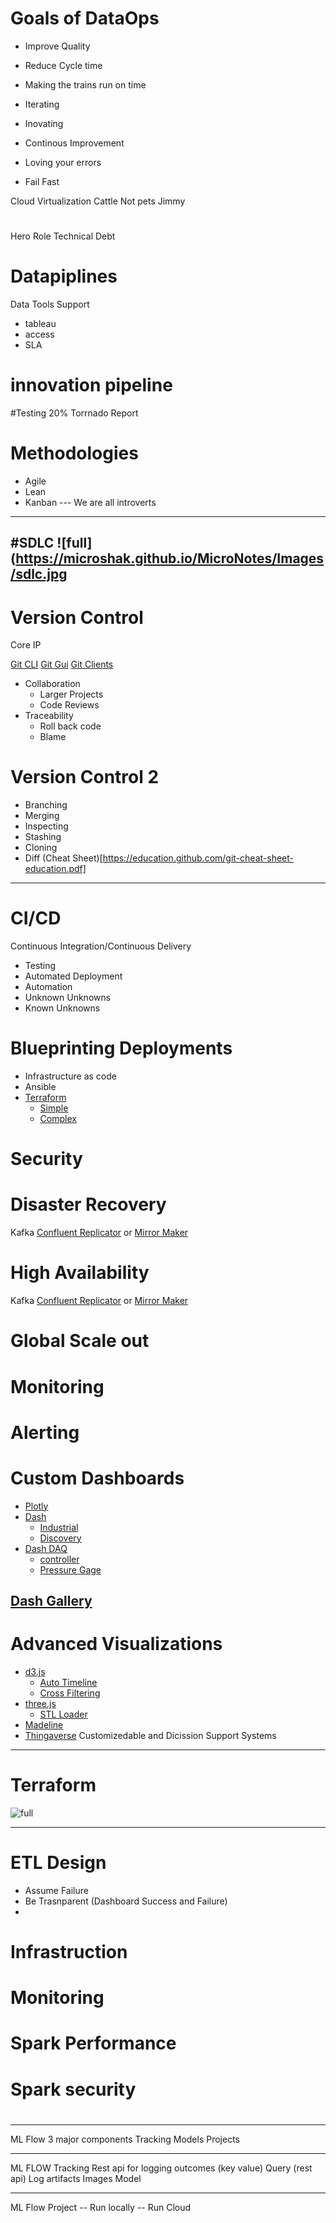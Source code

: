 
# Goals of DataOps
* Improve Quality
* Reduce Cycle time
* Making the trains run on time
* Iterating 
* Inovating


* Continous Improvement
* Loving your errors
* Fail Fast


Cloud Virtualization
Cattle Not pets
Jimmy

#
Hero Role
Technical Debt

# Datapiplines

Data Tools Support
 * tableau
 * access
 * SLA

# innovation pipeline

#Testing
20%
Torrnado Report

# Methodologies
* Agile
* Lean
* Kanban
--- We are all introverts
---

#SDLC
![full](https://microshak.github.io/MicroNotes/Images/sdlc.jpg
---

# Version Control
Core IP

[Git CLI](https://git-scm.com/downloads) [Git Gui](https://git-scm.com/downloads) [Git Clients](https://git-scm.com/download/gui/windows)
* Collaboration
  * Larger Projects
  * Code Reviews
* Traceability
  * Roll back code
  * Blame

# Version Control 2
* Branching 
* Merging
* Inspecting
* Stashing
* Cloning
* Diff
(Cheat Sheet)[https://education.github.com/git-cheat-sheet-education.pdf]
---

# CI/CD
Continuous Integration/Continuous Delivery
* Testing
* Automated Deployment
* Automation
* Unknown Unknowns
* Known Unknowns

# Blueprinting Deployments
* Infrastructure as code
* Ansible
* [Terraform](https://www.terraform.io/)
  * [Simple](https://github.com/Microshak/terraform-azure-iot-reference-design-simple)
  * [Complex](https://github.com/Microshak/Terraform-IoTHub-RA)


# Security
[]()

# Disaster Recovery
Kafka [Confluent Replicator](https://www.confluent.io/confluent-replicator/) or [Mirror Maker](https://cwiki.apache.org/confluence/pages/viewpage.action?pageId=27846330)

# High Availability
Kafka [Confluent Replicator](https://www.confluent.io/confluent-replicator/) or [Mirror Maker](https://cwiki.apache.org/confluence/pages/viewpage.action?pageId=27846330)

# Global Scale out


# Monitoring


# Alerting




# Custom Dashboards
* [Plotly](https://plot.ly/#/)
* [Dash](https://dash.plot.ly/) 
  * [Industrial](https://dash-gallery.plotly.host/dash-oil-and-gas/)
  * [Discovery](https://dash-gallery.plotly.host/dash-object-detection/)
* [Dash DAQ](https://www.dashdaq.io/python-data-acquisition)
  * [controller](https://dash-gallery.plotly.host/dash-daq-omega-pid/)
  * [Pressure Gage](https://dash-gallery.plotly.host/dash-daq-pressure-gauge-pv/)

[Dash Gallery](https://dash.plot.ly/gallery)
----
# Advanced Visualizations
* [d3.js](https://github.com/d3/d3/wiki/Gallery)
  *  [Auto Timeline](https://bost.ocks.org/mike/nations/)
  *  [Cross Filtering](http://square.github.io/crossfilter/)
*  [three.js](https://threejs.org/)
   *  [STL Loader](https://threejs.org/examples/#webgl_loader_stl)
* [Madeline](https://github.com/JinJunho/Madeleine.js/)
* [Thingaverse](https://www.thingiverse.com/)
Customizedable and Dicission Support Systems


----

# Terraform



![full](https://microshak.github.io/MicroNotes/Images/BigData/Lifecycle.gif)


---
# ETL Design
* Assume Failure
* Be Trasnparent (Dashboard Success and Failure)
* 

# Infrastruction 


# Monitoring

# Spark Performance

# Spark security

#

---
ML Flow
3 major components
Tracking
Models
Projects

--- 
ML FLOW Tracking
Rest api for logging outcomes (key value)
Query (rest api)
Log artifacts
    Images
    Model


---
ML Flow Project
-- Run locally
-- Run Cloud
